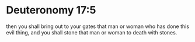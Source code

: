 # Deuteronomy 17:5

then you shall bring out to your gates that man or woman who has done this evil thing, and you shall stone that man or woman to death with stones.
